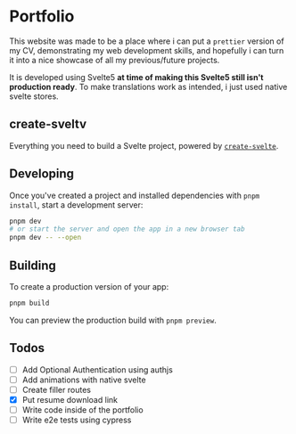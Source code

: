 # Portfolio

This website was made to be a place where i can put a `prettier` version of my CV, demonstrating
my web development skills, and hopefully i can turn it into a nice showcase of all my previous/future projects. 

It is developed using Svelte5 **at time of making this Svelte5 still isn't production ready**. To make translations 
work as intended, i just used native svelte stores.


## create-sveltv

Everything you need to build a Svelte project, powered by [`create-svelte`](https://github.com/sveltejs/kit/tree/master/packages/create-svelte).

## Developing
Once you've created a project and installed dependencies with `pnpm install`, start a development server:

```bash
pnpm dev
# or start the server and open the app in a new browser tab
pnpm dev -- --open
```

## Building

To create a production version of your app:

```bash
pnpm build
```

You can preview the production build with `pnpm preview`.


## Todos

- [ ] Add Optional Authentication using authjs
- [ ] Add animations with native svelte
- [ ] Create filler routes
- [X] Put resume download link
- [ ] Write code inside of the portfolio
- [ ] Write e2e tests using cypress
